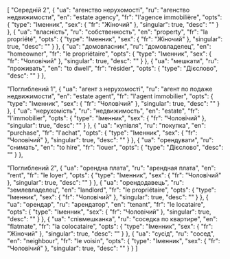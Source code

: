 [
  "Середній 2",
  {
    "ua": "агенство нерухомості",
    "ru": "агенство недвижимости",
    "en": "estate agency",
    "fr": "l'agence immobilière",
    "opts": {
      "type": "Іменник",
      "sex": {
        "fr": "Жіночий"
      },
      "singular": true,
      "desc": ""
    }
  },
  {
    "ua": "власність",
    "ru": "собственность",
    "en": "property",
    "fr": "la propriété",
    "opts": {
      "type": "Іменник",
      "sex": {
        "fr": "Жіночий"
      },
      "singular": true,
      "desc": ""
    }
  },
  {
    "ua": "домовласник",
    "ru": "домовладелец",
    "en": "homeowner",
    "fr": "le propriétaire",
    "opts": {
      "type": "Іменник",
      "sex": {
        "fr": "Чоловічий"
      },
      "singular": true,
      "desc": ""
    }
  },
  {
    "ua": "мешкати",
    "ru": "проживать",
    "en": "to dwell",
    "fr": "résider",
    "opts": {
      "type": "Дієслово",
      "desc": ""
    }
  },



  "Поглиблений 1",
  {
    "ua": "агент з нерухомості",
    "ru": "агент по подаже недвижимости",
    "en": "estate agent",
    "fr": "l'agent immobilier",
    "opts": {
      "type": "Іменник",
      "sex": {
        "fr": "Чоловічий"
      },
      "singular": true,
      "desc": ""
    }
  },
  {
    "ua": "нерухомість",
    "ru": "недвижимость",
    "en": "estate",
    "fr": "l'immobilier",
    "opts": {
      "type": "Іменник",
      "sex": {
        "fr": "Чоловічий"
      },
      "singular": true,
      "desc": ""
    }
  },
  {
    "ua": "купівля",
    "ru": "покупка",
    "en": "purchase",
    "fr": "l'achat",
    "opts": {
      "type": "Іменник",
      "sex": {
        "fr": "Чоловічий"
      },
      "singular": true,
      "desc": ""
    }
  },
  {
    "ua": "орендувати",
    "ru": "снимать",
    "en": "to hire",
    "fr": "louer",
    "opts": {
      "type": "Дієслово",
      "desc": ""
    }
  },



  "Поглиблений 2",
  {
    "ua": "орендна плата",
    "ru": "арендная плата",
    "en": "rent",
    "fr": "le loyer",
    "opts": {
      "type": "Іменник",
      "sex": {
        "fr": "Чоловічий"
      },
      "singular": true,
      "desc": ""
    }
  },
  {
    "ua": "орендодавець",
    "ru": "землевладелец",
    "en": "landlord",
    "fr": "le propriétaire",
    "opts": {
      "type": "Іменник",
      "sex": {
        "fr": "Чоловічий"
      },
      "singular": true,
      "desc": ""
    }
  },
  {
    "ua": "орендар",
    "ru": "арендатор",
    "en": "tenant",
    "fr": "le locataire",
    "opts": {
      "type": "Іменник",
      "sex": {
        "fr": "Чоловічий"
      },
      "singular": true,
      "desc": ""
    }
  },
  {
    "ua": "співмешканка",
    "ru": "соседка по квартире",
    "en": "flatmate",
    "fr": "la colocataire",
    "opts": {
      "type": "Іменник",
      "sex": {
        "fr": "Жіночий"
      },
      "singular": true,
      "desc": ""
    }
  },
  {
    "ua": "сусід",
    "ru": "сосед",
    "en": "neighbour",
    "fr": "le voisin",
    "opts": {
      "type": "Іменник",
      "sex": {
        "fr": "Чоловічий"
      },
      "singular": true,
      "desc": ""
    }
  }
]
